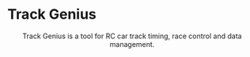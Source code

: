# Track Genius
<center> Track Genius is a tool for RC car track timing, race control and data management. </center> 